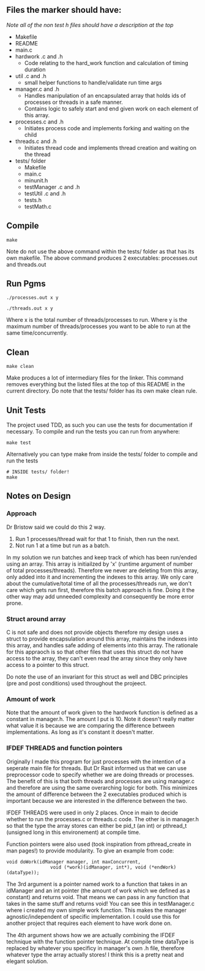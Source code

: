 ## Files the marker should have:

*Note all of the non test h files should have a description at the top*

* Makefile
* README
* main.c
* hardwork .c and .h
	* Code relating to the hard\_work function and calculation of timing duration
* util .c and .h
	* small helper functions to handle/validate run time args
* manager.c and .h
	* Handles manipulation of an encapsulated array that holds ids of processes or threads in a safe manner.
	* Contains logic to safely start and end given work on each element of this array.
* processes.c and .h
	* Initiates process code and implements forking and waiting on the child
* threads.c and .h
	* Initiates thread code and implements thread creation and waiting on the thread
* tests/ folder
	* Makefile
	* main.c
	* minunit.h
	* testManager .c and .h
	* testUtil .c and .h
	* tests.h
	* testMath.c


## Compile

```
make
```

Note do not use the above command within the tests/ folder as that has its own makefile.
The above command produces 2 executables: processes.out and threads.out


## Run Pgms

```
./processes.out x y

./threads.out x y
```

Where x is the total number of threads/processes to run.
Where y is the maximum number of threads/processes you want to be able to run at the same time/concurrently.

## Clean

```
make clean
```

Make produces a lot of intermediary files for the linker.
This command removes everything but the listed files at the top of this README in the current directory.
Do note that the tests/ folder has its own make clean rule.


## Unit Tests

The project used TDD, as such you can use the tests for documentation if necessary.
To compile and run the tests you can run from anywhere:
```
make test
```

Alternatively you can type make from inside the tests/ folder to compile and run the tests
```
# INSIDE tests/ folder!
make
```

## Notes on Design

### Approach

Dr Bristow said we could do this 2 way.

1. Run 1 processes/thread wait for that 1 to finish, then run the next.
2. Not run 1 at a time but run as a batch.

In my solution we run batches and keep track of which has been run/ended using an array.
This array is initiailzed by 'x' (runtime argument of number of total processes/threads).
Therefore we never are deleting from this array, only added into it and incrementing the indexes to this array.
We only care about the cumulative/total time of all the processes/threads run, we don't care which gets run first, therefore this batch approach is fine. Doing it the other way may add unneeded complexity and consequently be more error prone.

### Struct around array

C is not safe and does not provide objects therefore my design uses a struct to provide encapsulation around this array, maintains the indexes into this array, and handles safe adding of elements into this array. The rationale for this appraoch is so that other files that uses this struct do not have access to the array, they can't even read the array since they only have access to a pointer to this struct.

Do note the use of an invariant for this struct as well and DBC principles (pre and post conditions) used throughout the projeect.

### Amount of work

Note that the amount of work given to the hardwork function is defined as a constant in manager.h. The amount I put is 10. Note it doesn't really matter what value it is because we are comparing the difference between implementations. As long as it's constant it doesn't matter.

### IFDEF THREADS and function pointers

Originally I made this program for just processes with the intention of a seperate main file for threads.
But Dr Rasit informed us that we can use preprocessor code to specify whether we are doing threads or processes.
The benefit of this is that both threads and processes are using manager.c and therefore are using the same overarching logic for both.
This minimizes the amount of difference between the 2 executables produced which is important because we are interested in the difference between the two.

IFDEF THREADS were used in only 2 places. Once in main to decide whether to run the processes.c or threads.c code. The other is in manager.h so that the type the array stores can either be pid\_t (an int) or pthread\_t (unsigned long in this environement) at compile time.

Function pointers were also used (took inspiration from pthread\_create in man pages!) to provide modularity. To give an example from code:

```
void doWork(idManager manager, int maxConcurrent,
                void (*work)(idManager, int*), void (*endWork)(dataType)); 
```

The 3rd argument is a pointer named work to a function that takes in an idManager and an int pointer (the amount of work which we defined as a constant) and returns void. That means we can pass in any function that takes in the same stuff and returns void! You can see this in testManager.c where i created my own simple work function. This makes the manager agnostic/independent of specific implementation. I could use this for another project that requires each element to have work done on.

The 4th argument shows how we are actually combining the IFDEF technique with the function pointer technique. At compile time dataType is replaced by whatever you specificy in manager's own .h file, therefore whatever type the array actually stores! I think this is a pretty neat and elegant solution.
